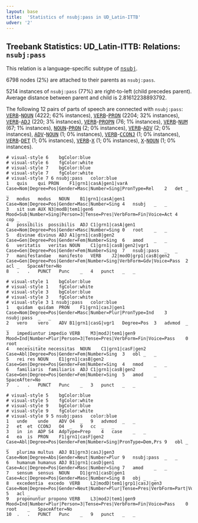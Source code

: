 ```yaml
---
layout: base
title:  'Statistics of nsubj:pass in UD_Latin-ITTB'
udver: '2'
---
```


## Treebank Statistics: UD_Latin-ITTB: Relations: `nsubj:pass`

This relation is a language-specific subtype of <tt><a href="la_ittb-dep-nsubj.html">nsubj</a></tt>.

6798 nodes (2%) are attached to their parents as `nsubj:pass`.

5214 instances of `nsubj:pass` (77%) are right-to-left (child precedes parent).
Average distance between parent and child is 2.81612238893792.

The following 12 pairs of parts of speech are connected with `nsubj:pass`: <tt><a href="la_ittb-pos-VERB.html">VERB</a></tt>-<tt><a href="la_ittb-pos-NOUN.html">NOUN</a></tt> (4222; 62% instances), <tt><a href="la_ittb-pos-VERB.html">VERB</a></tt>-<tt><a href="la_ittb-pos-PRON.html">PRON</a></tt> (2204; 32% instances), <tt><a href="la_ittb-pos-VERB.html">VERB</a></tt>-<tt><a href="la_ittb-pos-ADJ.html">ADJ</a></tt> (220; 3% instances), <tt><a href="la_ittb-pos-VERB.html">VERB</a></tt>-<tt><a href="la_ittb-pos-PROPN.html">PROPN</a></tt> (76; 1% instances), <tt><a href="la_ittb-pos-VERB.html">VERB</a></tt>-<tt><a href="la_ittb-pos-NUM.html">NUM</a></tt> (67; 1% instances), <tt><a href="la_ittb-pos-NOUN.html">NOUN</a></tt>-<tt><a href="la_ittb-pos-PRON.html">PRON</a></tt> (2; 0% instances), <tt><a href="la_ittb-pos-VERB.html">VERB</a></tt>-<tt><a href="la_ittb-pos-ADV.html">ADV</a></tt> (2; 0% instances), <tt><a href="la_ittb-pos-ADV.html">ADV</a></tt>-<tt><a href="la_ittb-pos-NOUN.html">NOUN</a></tt> (1; 0% instances), <tt><a href="la_ittb-pos-VERB.html">VERB</a></tt>-<tt><a href="la_ittb-pos-CCONJ.html">CCONJ</a></tt> (1; 0% instances), <tt><a href="la_ittb-pos-VERB.html">VERB</a></tt>-<tt><a href="la_ittb-pos-DET.html">DET</a></tt> (1; 0% instances), <tt><a href="la_ittb-pos-VERB.html">VERB</a></tt>-<tt><a href="la_ittb-pos-X.html">X</a></tt> (1; 0% instances), <tt><a href="la_ittb-pos-X.html">X</a></tt>-<tt><a href="la_ittb-pos-NOUN.html">NOUN</a></tt> (1; 0% instances).


~~~ conllu
# visual-style 6	bgColor:blue
# visual-style 6	fgColor:white
# visual-style 7	bgColor:blue
# visual-style 7	fgColor:white
# visual-style 7 6 nsubj:pass	color:blue
1	quis	qui	PRON	F1|grn1|casA|gen1|varA	Case=Nom|Degree=Pos|Gender=Masc|Number=Sing|PronType=Rel	2	det	_	_
2	modus	modus	NOUN	B1|grn1|casA|gen1	Case=Nom|Degree=Pos|Gender=Masc|Number=Sing	4	nsubj	_	_
3	sit	sum	AUX	N3|modB|tem1|gen6	Mood=Sub|Number=Sing|Person=3|Tense=Pres|VerbForm=Fin|Voice=Act	4	cop	_	_
4	possibilis	possibilis	ADJ	C1|grn1|casA|gen1	Case=Nom|Degree=Pos|Gender=Masc|Number=Sing	0	root	_	_
5	divinae	divinus	ADJ	A1|grn1|casB|gen2	Case=Gen|Degree=Pos|Gender=Fem|Number=Sing	6	amod	_	_
6	veritatis	veritas	NOUN	C1|grn1|casB|gen2|vgr1	Case=Gen|Degree=Pos|Gender=Fem|Number=Sing	7	nsubj:pass	_	_
7	manifestandae	manifesto	VERB	J2|modO|grp1|casB|gen2	Case=Gen|Degree=Pos|Gender=Fem|Number=Sing|VerbForm=Gdv|Voice=Pass	2	acl	_	SpaceAfter=No
8	.	.	PUNCT	Punc	_	4	punct	_	_

~~~


~~~ conllu
# visual-style 1	bgColor:blue
# visual-style 1	fgColor:white
# visual-style 3	bgColor:blue
# visual-style 3	fgColor:white
# visual-style 3 1 nsubj:pass	color:blue
1	quidam	quidam	PRON	F1|grn1|casJ|gen1	Case=Nom|Degree=Pos|Gender=Masc|Number=Plur|PronType=Ind	3	nsubj:pass	_	_
2	vero	vero	ADV	B1|grn1|casG|vgr1	Degree=Pos	3	advmod	_	_
3	impediuntur	impedio	VERB	M3|modJ|tem1|gen9	Mood=Ind|Number=Plur|Person=3|Tense=Pres|VerbForm=Fin|Voice=Pass	0	root	_	_
4	necessitate	necessitas	NOUN	C1|grn1|casF|gen2	Case=Abl|Degree=Pos|Gender=Fem|Number=Sing	3	obl	_	_
5	rei	res	NOUN	E1|grn1|casB|gen2	Case=Gen|Degree=Pos|Gender=Fem|Number=Sing	4	nmod	_	_
6	familiaris	familiaris	ADJ	C1|grn1|casB|gen2	Case=Gen|Degree=Pos|Gender=Fem|Number=Sing	5	amod	_	SpaceAfter=No
7	.	.	PUNCT	Punc	_	3	punct	_	_

~~~


~~~ conllu
# visual-style 5	bgColor:blue
# visual-style 5	fgColor:white
# visual-style 9	bgColor:blue
# visual-style 9	fgColor:white
# visual-style 9 5 nsubj:pass	color:blue
1	unde	unde	ADV	O4	_	9	advmod	_	_
2	et	et	CCONJ	O4	_	9	cc	_	_
3	in	in	ADP	S4	AdpType=Prep	4	case	_	_
4	ea	is	PRON	F1|grn1|casF|gen2	Case=Abl|Degree=Pos|Gender=Fem|Number=Sing|PronType=Dem,Prs	9	obl	_	_
5	plurima	multus	ADJ	B1|grn3|casJ|gen3	Case=Nom|Degree=Abs|Gender=Neut|Number=Plur	9	nsubj:pass	_	_
6	humanum	humanus	ADJ	B1|grn1|casD|gen1	Case=Acc|Degree=Pos|Gender=Masc|Number=Sing	7	amod	_	_
7	sensum	sensus	NOUN	D1|grn1|casD|gen1	Case=Acc|Degree=Pos|Gender=Masc|Number=Sing	8	obj	_	_
8	excedentia	excedo	VERB	L2|modD|tem1|grp1|casJ|gen3	Case=Nom|Degree=Pos|Gender=Neut|Number=Plur|Tense=Pres|VerbForm=Part|Voice=Act	5	acl	_	_
9	proponuntur	propono	VERB	L3|modJ|tem1|gen9	Mood=Ind|Number=Plur|Person=3|Tense=Pres|VerbForm=Fin|Voice=Pass	0	root	_	SpaceAfter=No
10	.	.	PUNCT	Punc	_	9	punct	_	_

~~~


